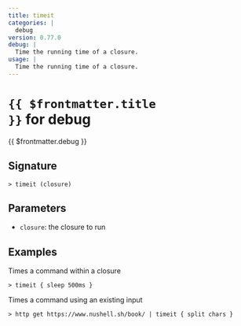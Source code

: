 ```yaml
---
title: timeit
categories: |
  debug
version: 0.77.0
debug: |
  Time the running time of a closure.
usage: |
  Time the running time of a closure.
---
```


# <code>{{ $frontmatter.title }}</code> for debug

<div class='command-title'>{{ $frontmatter.debug }}</div>

## Signature

```> timeit (closure)```

## Parameters

 -  `closure`: the closure to run

## Examples

Times a command within a closure
```shell
> timeit { sleep 500ms }

```

Times a command using an existing input
```shell
> http get https://www.nushell.sh/book/ | timeit { split chars }

```
